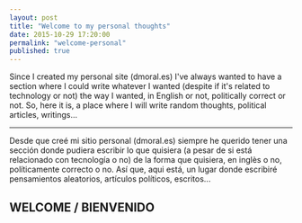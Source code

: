 ```yaml
---
layout: post
title: "Welcome to my personal thoughts"
date: 2015-10-29 17:20:00
permalink: "welcome-personal"
published: true
---
```


Since I created my personal site (dmoral.es) I've always wanted to have a section where I could write whatever I wanted (despite if it's related to technology or not) the way I wanted, in English or not, politically correct or not. So, here it is, a place where I will write random thoughts, political articles, writings...
<hr>
Desde que creé mi sitio personal (dmoral.es) siempre he querido tener una sección donde pudiera escribir lo que quisiera (a pesar de si está relacionado con tecnología o no) de la forma que quisiera, en inglès o no, políticamente correcto o no. Así que, aqui está, un lugar donde escribiré pensamientos aleatorios, artículos políticos, escritos...
<div class="center">
	<h2><i class="fa fa-child"></i> WELCOME / BIENVENIDO <i class="fa fa-child"></i></h2>
</div>



